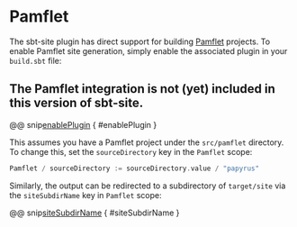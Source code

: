 # Pamflet

The sbt-site plugin has direct support for building [Pamflet] projects. To enable Pamflet site generation, simply enable the associated plugin in your `build.sbt` file:

## The Pamflet integration is not (yet) included in this version of sbt-site.

@@ snip[enablePlugin](/pamflet/src/sbt-test/pamflet/can-use-pamflet/build.sbt) { #enablePlugin }

This assumes you have a Pamflet project under the `src/pamflet` directory. To change this, set the `sourceDirectory` key in the `Pamflet` scope:

```sbt
Pamflet / sourceDirectory := sourceDirectory.value / "papyrus"
```

Similarly, the output can be redirected to a subdirectory of `target/site` via the `siteSubdirName` key in `Pamflet` scope:

@@ snip[siteSubdirName](/pamflet/src/sbt-test/pamflet/can-use-pamflet/build.sbt) { #siteSubdirName }

[Pamflet]: http://www.foundweekends.org/pamflet/
